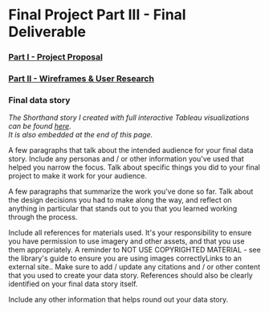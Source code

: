 # Final Project Part III - Final Deliverable
### [Part I - Project Proposal](/finalProject1.rmd)
### [Part II - Wireframes & User Research](/finalProject2.rmd)

### Final data story
_The Shorthand story I created with full interactive Tableau visualizations can be found [here](https://carnegiemellon.shorthandstories.com/rgwang/index.html)._  
_It is also embedded at the end of this page._

A few paragraphs that talk about the intended audience for your final data story.  Include any personas and / or other information you've used that helped you narrow the focus.  Talk about specific things you did to your final project to make it work for your audience. 

A few paragraphs that summarize the work you've done so far.  Talk about the design decisions you had to make along the way, and reflect on anything in particular that stands out to you that you learned working through the process.

Include all references for materials used.  It's your responsibility to ensure you have permission to use imagery and other assets, and that you use them appropriately.  A reminder to NOT USE COPYRIGHTED MATERIAL - see the library's guide to ensure you are using images correctlyLinks to an external site..  Make sure to add / update any citations and / or other content that you used to create your data story.  References should also be clearly identified on your final data story itself. 

Include any other information that helps round out your data story.
